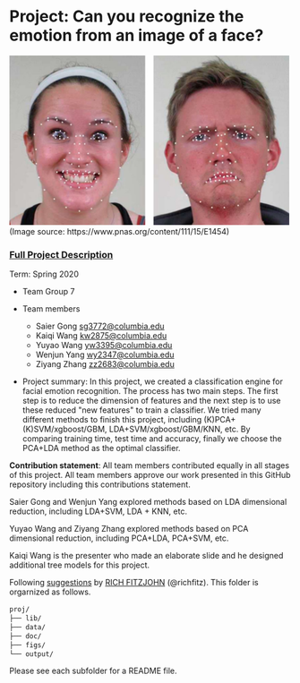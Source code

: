 # Project: Can you recognize the emotion from an image of a face? 
<img src="figs/CE.jpg" alt="Compound Emotions" width="500"/>
(Image source: https://www.pnas.org/content/111/15/E1454)

### [Full Project Description](doc/project3_desc.md)

Term: Spring 2020

+ Team Group 7
+ Team members
	+ Saier Gong sg3772@columbia.edu
	+ Kaiqi Wang kw2875@columbia.edu
	+ Yuyao Wang yw3395@columbia.edu
	+ Wenjun Yang wy2347@columbia.edu
	+ Ziyang Zhang zz2683@columbia.edu

+ Project summary: In this project, we created a classification engine for facial emotion recognition. The process has two main steps. The first step is to reduce the dimension of features and the next step is to use these reduced "new features" to train a classifier. We tried many different methods to finish this project, including (K)PCA+(K)SVM/xgboost/GBM, LDA+SVM/xgboost/GBM/KNN, etc. By comparing training time, test time and accuracy, finally we choose the PCA+LDA method as the optimal classifier. 
	
**Contribution statement**:  All team members contributed equally in all stages of this project. All team members approve our work presented in this GitHub repository including this contributions statement.

Saier Gong and Wenjun Yang explored methods based on LDA dimensional reduction, including LDA+SVM, LDA + KNN, etc.

Yuyao Wang and Ziyang Zhang explored methods based on PCA dimensional reduction, including PCA+LDA, PCA+SVM, etc.

Kaiqi Wang is the presenter who made an elaborate slide  and he designed additional tree models for this project. 
  
Following [suggestions](http://nicercode.github.io/blog/2013-04-05-projects/) by [RICH FITZJOHN](http://nicercode.github.io/about/#Team) (@richfitz). This folder is orgarnized as follows.

```
proj/
├── lib/
├── data/
├── doc/
├── figs/
└── output/
```

Please see each subfolder for a README file.
